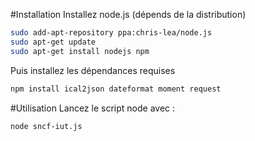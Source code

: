 #Installation
Installez node.js (dépends de la distribution)
```bash
sudo add-apt-repository ppa:chris-lea/node.js
sudo apt-get update
sudo apt-get install nodejs npm
```
Puis installez les dépendances requises
```js
npm install ical2json dateformat moment request
```

#Utilisation
Lancez le script node avec :
```bash
node sncf-iut.js
```

